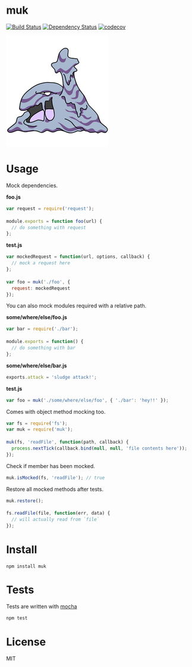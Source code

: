 # muk

[![Build Status](https://secure.travis-ci.org/fent/node-muk.svg)](http://travis-ci.org/fent/node-muk) [![Dependency Status](https://gemnasium.com/fent/node-muk.svg)](https://gemnasium.com/fent/node-muk)
[![codecov](https://codecov.io/gh/fent/node-muk/branch/master/graph/badge.svg)](https://codecov.io/gh/fent/node-muk)

![muk](muk.gif)

# Usage

Mock dependencies.

**foo.js**
```js
var request = require('request');

module.exports = function foo(url) {
  // do something with request
};
```

**test.js**
```js
var mockedRequest = function(url, options, callback) {
  // mock a request here
};

var foo = muk('./foo', {
  request: mockedRequest
});
```

You can also mock modules required with a relative path.

**some/where/else/foo.js**
```js
var bar = require('./bar');

module.exports = function() {
  // do something with bar
};
```

**some/where/else/bar.js**
```js
exports.attack = 'sludge attack!';
```

**test.js**
```js
var foo = muk('./some/where/else/foo', { './bar': 'hey!!' });
```

Comes with object method mocking too.

```js
var fs = require('fs');
var muk = require('muk');

muk(fs, 'readFile', function(path, callback) {
  process.nextTick(callback.bind(null, null, 'file contents here'));
});
```

Check if member has been mocked.

```js
muk.isMocked(fs, 'readFile'); // true
```

Restore all mocked methods after tests.

```js
muk.restore();

fs.readFile(file, function(err, data) {
  // will actually read from `file`
});
```


# Install

    npm install muk


# Tests
Tests are written with [mocha](http://visionmedia.github.com/mocha/)

```bash
npm test
```

# License
MIT
